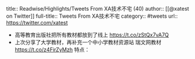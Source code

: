 title:: Readwise/Highlights/Tweets From XA技术不宅 (40)
author:: [[@xatest on Twitter]]
full-title:: Tweets From XA技术不宅
category:: #tweets
url:: https://twitter.com/xatest

- 高等教育出版社把所有教材都放到了线上
  https://t.co/zStQx7vA7Q
- 上次分享了大学教材，再补充一个中小学教材资源站
  瑞文网教材 https://t.co/z4FirZyMzh
  特点：